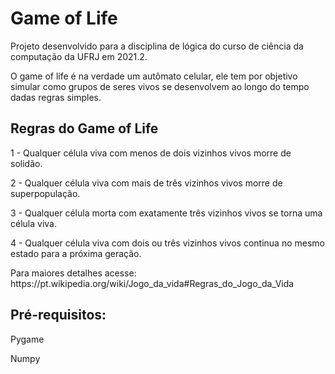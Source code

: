 # Game of Life
<p>Projeto desenvolvido para a disciplina de lógica do curso de ciência da computação da UFRJ em 2021.2.</p>
<p>O game of life é na verdade um autômato celular, ele tem por objetivo simular como grupos de seres vivos se desenvolvem ao longo do tempo dadas regras simples.</p>

## Regras do Game of Life

<p>1 - Qualquer célula viva com menos de dois vizinhos vivos morre de solidão.</p>
<p>2 - Qualquer célula viva com mais de três vizinhos vivos morre de superpopulação.</p>
<p>3 - Qualquer célula morta com exatamente três vizinhos vivos se torna uma célula viva.</p>
<p>4 - Qualquer célula viva com dois ou três vizinhos vivos continua no mesmo estado para a próxima geração.</p>
Para maiores detalhes acesse: https://pt.wikipedia.org/wiki/Jogo_da_vida#Regras_do_Jogo_da_Vida

## Pré-requisitos:
<p>Pygame</p>
<p>Numpy</p>
